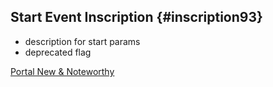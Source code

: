 ## Start Event Inscription {#inscription93}

- description for start params
- deprecated flag

<div class="short-links">
	<a href="/portal/9.2/doc/portal-developer-guide/introduction/index.html#new-noteworthy-9-2"
		target="_blank" rel="noopener noreferrer">
		<i class="si si-book"></i> Portal New & Noteworthy
	</a>
</div>
